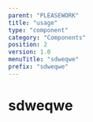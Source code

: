 ```yaml
---
parent: "PLEASEWORK"
title: "usage"
type: "component"
category: "Components"
position: 2
version: 1.0
menuTitle: "sdweqwe"
prefix: "sdweqwe"
---
```


# sdweqwe

<!-- > This component was based on the sdweqwe component of [Vuetify](https://vuetifyjs.com/en/components/sdweqwe/ "Vuetify's sdweqwe component")

## Usage -->



<!-- Component template need to be here -->

<doc-component :file="'PLEASEWORK/sdweqwe/PLEASEWORK_sdweqwe-usage'" :name="'sdweqwe'"></doc-component >
